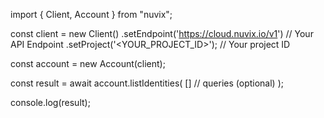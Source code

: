import { Client, Account } from "nuvix";

const client = new Client()
    .setEndpoint('https://cloud.nuvix.io/v1') // Your API Endpoint
    .setProject('<YOUR_PROJECT_ID>'); // Your project ID

const account = new Account(client);

const result = await account.listIdentities(
    [] // queries (optional)
);

console.log(result);
